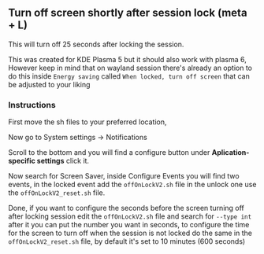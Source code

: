 ## Turn off screen shortly after session lock (meta + L)

This will turn off 25 seconds after locking the session.

This was created for KDE Plasma 5 but it should also work with plasma 6, However keep in mind that on wayland session there's already an option to do this inside `Energy saving` called `When locked, turn off screen` that can be adjusted to your liking

### Instructions

First move the sh files to your preferred location,

Now go to System settings -> Notifications 

Scroll to the bottom and you will find a configure button under **Aplication-specific settings** click it.

Now search for Screen Saver, inside Configure Events you will find two events, in the locked event add the `offOnLockV2.sh` file in the unlock one use the `offOnLockV2_reset.sh` file.

Done, if you want to configure the seconds before the screen turning off after locking session edit the `offOnLockV2.sh` file and search for `--type int` after it you can put the number you want in seconds, to configure the time for the screen to turn off when the session is not locked do the same in the `offOnLockV2_reset.sh` file, by default it's set to 10 minutes (600 seconds)

